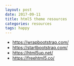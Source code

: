 ```yaml
---
layout: post
date: 2017-09-11
title: html5 theme resources
categories: resources
tags: happy
---
```


- <https://wrapbootstrap.com/>
- <https://startbootstrap.com/>
- <https://html5up.net/>
- <https://freehtml5.co/>
